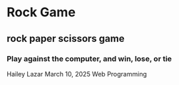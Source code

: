 # Rock Game
## rock paper scissors game
### Play against the computer, and win, lose, or tie
Hailey Lazar
March 10, 2025
Web Programming
